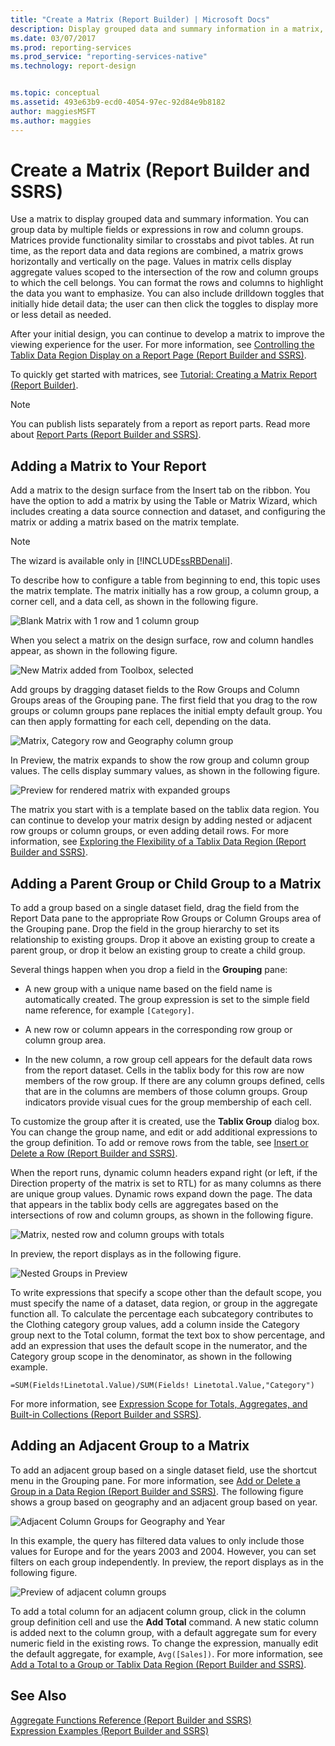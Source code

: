 ```yaml
---
title: "Create a Matrix (Report Builder) | Microsoft Docs"
description: Display grouped data and summary information in a matrix, which provides functionality in Report Builder similar to crosstabs and pivot tables.
ms.date: 03/07/2017
ms.prod: reporting-services
ms.prod_service: "reporting-services-native"
ms.technology: report-design


ms.topic: conceptual
ms.assetid: 493e63b9-ecd0-4054-97ec-92d84e9b8182
author: maggiesMSFT
ms.author: maggies
---
```

# Create a Matrix (Report Builder and SSRS)
  Use a matrix to display grouped data and summary information. You can group data by multiple fields or expressions in row and column groups. Matrices provide functionality similar to crosstabs and pivot tables. At run time, as the report data and data regions are combined, a matrix grows horizontally and vertically on the page. Values in matrix cells display aggregate values scoped to the intersection of the row and column groups to which the cell belongs. You can format the rows and columns to highlight the data you want to emphasize. You can also include drilldown toggles that initially hide detail data; the user can then click the toggles to display more or less detail as needed.  
  
 After your initial design, you can continue to develop a matrix to improve the viewing experience for the user. For more information, see [Controlling the Tablix Data Region Display on a Report Page &#40;Report Builder and SSRS&#41;](../../reporting-services/report-design/controlling-the-tablix-data-region-display-on-a-report-page.md).  
  
 To quickly get started with matrices, see [Tutorial: Creating a Matrix Report &#40;Report Builder&#41;](../../reporting-services/tutorial-creating-a-matrix-report-report-builder.md).  
  
> [!NOTE]  
>  You can publish lists separately from a report as report parts. Read more about [Report Parts (Report Builder and SSRS)](../../reporting-services/report-design/report-parts-report-builder-and-ssrs.md).  
  
##  <a name="AddingMatrix"></a> Adding a Matrix to Your Report  
 Add a matrix to the design surface from the Insert tab on the ribbon. You have the option to add a matrix by using the Table or Matrix Wizard, which includes creating a data source connection and dataset, and configuring the matrix or adding a matrix based on the matrix template.  
  
> [!NOTE]  
>  The wizard is available only in [!INCLUDE[ssRBDenali](../../includes/ssrbdenali-md.md)].  
  
 To describe how to configure a table from beginning to end, this topic uses the matrix template.  The matrix initially has a row group, a column group, a corner cell, and a data cell, as shown in the following figure.  
  
 ![Blank Matrix with 1 row and 1 column group](../../reporting-services/report-design/media/rs-matrixtemplatenew.gif "Blank Matrix with 1 row and 1 column group")  
  
 When you select a matrix on the design surface, row and column handles appear, as shown in the following figure.  
  
 ![New Matrix added from Toolbox, selected](../../reporting-services/report-design/media/rs-matrixtemplatenewselected.gif "New Matrix added from Toolbox, selected")  
  
 Add groups by dragging dataset fields to the Row Groups and Column Groups areas of the Grouping pane. The first field that you drag to the row groups or column groups pane replaces the initial empty default group. You can then apply formatting for each cell, depending on the data.  
  
 ![Matrix, Category row and Geography column group](../../reporting-services/report-design/media/rs-basicmatrixdesign.gif "Matrix, Category row and Geography column group")  
  
 In Preview, the matrix expands to show the row group and column group values. The cells display summary values, as shown in the following figure.  
  
 ![Preview for rendered matrix with expanded groups](../../reporting-services/report-design/media/rs-basicmatrixpreview.gif "Preview for rendered matrix with expanded groups")  
  
 The matrix you start with is a template based on the tablix data region. You can continue to develop your matrix design by adding nested or adjacent row groups or column groups, or even adding detail rows. For more information, see [Exploring the Flexibility of a Tablix Data Region &#40;Report Builder and SSRS&#41;](../../reporting-services/report-design/exploring-the-flexibility-of-a-tablix-data-region-report-builder-and-ssrs.md).  
  
  
##  <a name="AddingParentGroupChild"></a> Adding a Parent Group or Child Group to a Matrix  
 To add a group based on a single dataset field, drag the field from the Report Data pane to the appropriate Row Groups or Column Groups area of the Grouping pane. Drop the field in the group hierarchy to set its relationship to existing groups. Drop it above an existing group to create a parent group, or drop it below an existing group to create a child group.  
  
 Several things happen when you drop a field in the **Grouping** pane:  
  
-   A new group with a unique name based on the field name is automatically created. The group expression is set to the simple field name reference, for example `[Category]`.  
  
-   A new row or column appears in the corresponding row group or column group area.  
  
-   In the new column, a row group cell appears for the default data rows from the report dataset. Cells in the tablix body for this row are now members of the row group. If there are any column groups defined, cells that are in the columns are members of those column groups. Group indicators provide visual cues for the group membership of each cell.  
  
 To customize the group after it is created, use the **Tablix Group** dialog box. You can change the group name, and edit or add additional expressions to the group definition. To add or remove rows from the table, see [Insert or Delete a Row &#40;Report Builder and SSRS&#41;](../../reporting-services/report-design/insert-or-delete-a-row-report-builder-and-ssrs.md).  
  
 When the report runs, dynamic column headers expand right (or left, if the Direction property of the matrix is set to RTL) for as many columns as there are unique group values. Dynamic rows expand down the page. The data that appears in the tablix body cells are aggregates based on the intersections of row and column groups, as shown in the following figure.  
  
 ![Matrix, nested row and column groups with totals](../../reporting-services/report-design/media/rs-basicmatrixnestedgroupstotalsdesign.gif "Matrix, nested row and column groups with totals")  
  
 In preview, the report displays as in the following figure.  
  
 ![Nested Groups in Preview](../../reporting-services/report-design/media/rs-basicmatrixnestedgroupstotalspreview.gif "Nested Groups in Preview")  
  
 To write expressions that specify a scope other than the default scope, you must specify the name of a dataset, data region, or group in the aggregate function all. To calculate the percentage each subcategory contributes to the Clothing category group values, add a column inside the Category group next to the Total column, format the text box to show percentage, and add an expression that uses the default scope in the numerator, and the Category group scope in the denominator, as shown in the following example.  
  
 `=SUM(Fields!Linetotal.Value)/SUM(Fields! Linetotal.Value,"Category")`  
  
 For more information, see [Expression Scope for Totals, Aggregates, and Built-in Collections &#40;Report Builder and SSRS&#41;](../../reporting-services/report-design/expression-scope-for-totals-aggregates-and-built-in-collections.md).  
  
  
##  <a name="AddingAdjacentGroup"></a> Adding an Adjacent Group to a Matrix  
 To add an adjacent group based on a single dataset field, use the shortcut menu in the Grouping pane. For more information, see [Add or Delete a Group in a Data Region &#40;Report Builder and SSRS&#41;](../../reporting-services/report-design/add-or-delete-a-group-in-a-data-region-report-builder-and-ssrs.md). The following figure shows a group based on geography and an adjacent group based on year.  
  
 ![Adjacent Column Groups for Geography and Year](../../reporting-services/report-design/media/rs-basicmatrixadjacentgroupsdesign.gif "Adjacent Column Groups for Geography and Year")  
  
 In this example, the query has filtered data values to only include those values for Europe and for the years 2003 and 2004. However, you can set filters on each group independently. In preview, the report displays as in the following figure.  
  
 ![Preview of adjacent column groups](../../reporting-services/report-design/media/rs-basicmatrixadjacentgroupspreview.gif "Preview of adjacent column groups")  
  
 To add a total column for an adjacent column group, click in the column group definition cell and use the **Add Total** command. A new static column is added next to the column group, with a default aggregate sum for every numeric field in the existing rows. To change the expression, manually edit the default aggregate, for example, `Avg([Sales])`. For more information, see [Add a Total to a Group or Tablix Data Region &#40;Report Builder and SSRS&#41;](../../reporting-services/report-design/add-a-total-to-a-group-or-tablix-data-region-report-builder-and-ssrs.md).  
  
  
## See Also  
 [Aggregate Functions Reference &#40;Report Builder and SSRS&#41;](../../reporting-services/report-design/report-builder-functions-aggregate-functions-reference.md)   
 [Expression Examples &#40;Report Builder and SSRS&#41;](../../reporting-services/report-design/expression-examples-report-builder-and-ssrs.md)  
  
  
